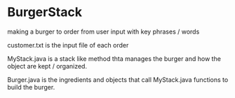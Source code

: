 # BurgerStack
making a burger to order from user input with key phrases / words

customer.txt is the input file of each order

MyStack.java is a stack like method thta manages the burger and how the object are kept / organized. 

Burger.java is the ingredients and objects that call MyStack.java functions to build the burger. 

